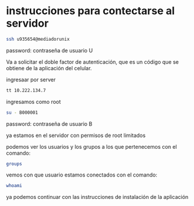 # instrucciones para contectarse al servidor

```bash
ssh u935654@mediadorunix
```

password: contraseña de usuario U

Va a solicitar el doble factor de autenticación, que es un código que se obtiene de la aplicación del celular.

ingresaar por server

```bash
tt 10.222.134.7
```

ingresamos como root

```bash
su - B000001
```

password: contraseña de usuario B

ya estamos en el servidor con permisos de root limitados

podemos ver los usuarios y los grupos a los que pertenecemos con el comando:

```bash
groups
```

vemos con que usuario estamos conectados con el comando:

```bash
whoami
```

ya podemos continuar con las instrucciones de instalación de la aplicación
